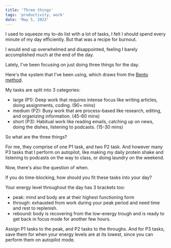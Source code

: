 ```yaml
---
title: 'Three things'
tags: 'productivity, work'
date: 'May 5, 2023'
---
```


I used to squeeze my to-do list with a lot of tasks, I felt I should spend every minute of my day efficiently. But that was a recipe for burnout.

I would end up overwhelmed and disappointed, feeling I barely accomplished much at the end of the day.

Lately, I've been focusing on just doing three things for the day.

Here's the system that I've been using, which draws from the [Bento method](https://www.bentomethod.com/bentomethod).

My tasks are split into 3 categories:

- large (P1): Deep work that requires intense focus like writing articles, doing assignments, coding. (90+ mins)
- medium (P2): Busy work that are process-based like research, editing, and organizing information. (45-60 mins)
- short (P3): Habitual work like reading emails, catching up on news, doing the dishes, listening to podcasts. (15-30 mins)

So what are the three things?

For me, they comprise of one P1 task, and two P2 task. And however many P3 tasks that I perform on autopilot, like making my daily protein shake and listening to podcasts on the way to class, or doing laundry on the weekend.

Now, there's also the question of when.

If you do time-blocking, how should you fit these tasks into your day?

Your energy level throughout the day has 3 brackets too:

- peak: mind and body are at their highest functioning form
- through: exhausted from work during your peak period and need time and rest to replenish.
- rebound: body is recovering from the low-energy trough and is ready to get back in focus mode for another few hours.

Assign P1 tasks to the peak, and P2 tasks to the throughs. And for P3 tasks, save them for when your energy levels are at its lowest, since you can perform them on autopilot mode.
